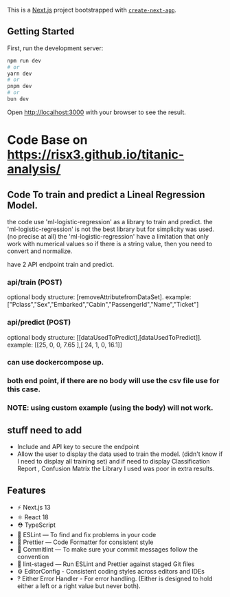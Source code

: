 This is a [Next.js](https://nextjs.org/) project bootstrapped with [`create-next-app`](https://github.com/vercel/next.js/tree/canary/packages/create-next-app).

## Getting Started

First, run the development server:

```bash
npm run dev
# or
yarn dev
# or
pnpm dev
# or
bun dev
```

Open [http://localhost:3000](http://localhost:3000) with your browser to see the result.

# Code Base on https://risx3.github.io/titanic-analysis/
## Code To train and predict a Lineal Regression Model.

the code use 'ml-logistic-regression' as a library to train and predict.
the 'ml-logistic-regression' is not the best library but for simplicity was used. (no precise at all)
the 'ml-logistic-regression' have a limitation that only work with numerical values so if there is a string value, then you need to convert and normalize.

have 2 API endpoint train and predict.

### api/train (POST)

optional body structure: [removeAttributefromDataSet].
example:
["Pclass","Sex","Embarked","Cabin","PassengerId","Name","Ticket"]

### api/predict (POST)

optional body structure: [[dataUsedToPredict],[dataUsedToPredict]].
example:
[[25, 0, 0, 7.65 ],[ 24, 1, 0, 16.1]]

### can use dockercompose up.

### both end point, if there are no body will use the csv file use for this case.

### NOTE: using custom example (using the body) will not work.

## stuff need to add
- Include and API key to secure the endpoint
- Allow the user to display the data used to train the model. (didn't know if I need to display all training set)
  and if need to display Classification Report , Confusion Matrix the Library I used was poor in extra results.
## Features

- ⚡️ Next.js 13
- ⚛️ React 18
- ⛑ TypeScript
- 📏 ESLint — To find and fix problems in your code
- 💖 Prettier — Code Formatter for consistent style
- 🚓 Commitlint — To make sure your commit messages follow the convention
- 🚫 lint-staged — Run ESLint and Prettier against staged Git files
- ⚙️ EditorConfig - Consistent coding styles across editors and IDEs
- ‽ Either Error Handler - For error handling. (Either is designed to hold either a left or a right value but never both).
